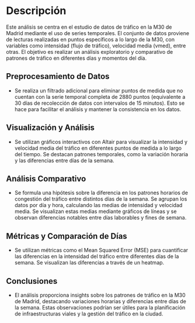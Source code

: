 # Descripción 
Este análisis se centra en el estudio de datos de tráfico en la M30 de Madrid mediante el uso de series temporales. El conjunto de datos proviene de lecturas realizadas en puntos específicos a lo largo de la M30, con variables como intensidad (flujo de tráfico), velocidad media (vmed), entre otras. El objetivo es realizar un análisis exploratorio y comparativo de patrones de tráfico en diferentes días y momentos del día.

## Preprocesamiento de Datos
* Se realiza un filtrado adicional para eliminar puntos de medida que no cuentan con la serie temporal completa de 2880 puntos (equivalente a 30 días de recolección de datos con intervalos de 15 minutos). Esto se hace para facilitar el análisis y mantener la consistencia en los datos.

## Visualización y Análisis
* Se utilizan gráficos interactivos con Altair para visualizar la intensidad y velocidad media del tráfico en diferentes puntos de medida a lo largo del tiempo. Se destacan patrones temporales, como la variación horaria y las diferencias entre días de la semana.

## Análisis Comparativo
* Se formula una hipótesis sobre la diferencia en los patrones horarios de congestión del tráfico entre distintos días de la semana. Se agrupan los datos por día y hora, calculando las medias de intensidad y velocidad media. Se visualizan estas medias mediante gráficos de líneas y se observan diferencias notables entre días laborables y fines de semana.

## Métricas y Comparación de Días
* Se utilizan métricas como el Mean Squared Error (MSE) para cuantificar las diferencias en la intensidad del tráfico entre diferentes días de la semana. Se visualizan las diferencias a través de un heatmap.

## Conclusiones
* El análisis proporciona insights sobre los patrones de tráfico en la M30 de Madrid, destacando variaciones horarias y diferencias entre días de la semana. Estas observaciones podrían ser útiles para la planificación de infraestructuras viales y la gestión del tráfico en la ciudad.
